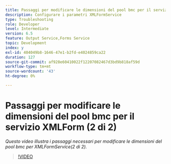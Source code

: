 ```yaml
---
title: Passaggi per modificare le dimensioni del pool bmc per il servizio XMLForm (2 di 2)
description: Configurare i parametri XMLFormService
type: Troubleshooting
role: Developer
level: Intermediate
version: 6.5
feature: Output Service,Forms Service
topic: Development
index: y
exl-id: 404049b8-1646-47e1-b2fd-e4024859ca22
duration: 127
source-git-commit: af928e60410022f12207082467d3bd9b818af59d
workflow-type: tm+mt
source-wordcount: '43'
ht-degree: 0%

---
```



# Passaggi per modificare le dimensioni del pool bmc per il servizio XMLForm (2 di 2)

*Questo video illustra i passaggi necessari per modificare le dimensioni del pool bmc per XMLFormService(2 di 2).*

>[!VIDEO](https://video.tv.adobe.com/v/335553?quality=12&learn=on)
